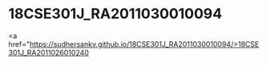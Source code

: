 # 18CSE301J_RA2011030010094
<a href="https://sudhersankv.github.io/18CSE301J_RA2011030010094/>18CSE301J_RA2011026010240</a>
